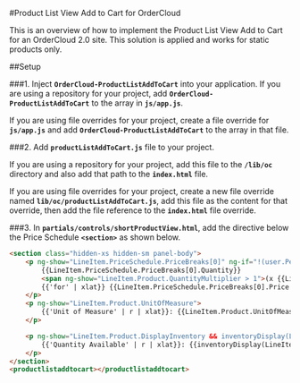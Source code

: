#Product List View Add to Cart for OrderCloud

This is an overview of how to implement the Product List View Add to Cart for an OrderCloud 2.0 site. 
This solution is applied and works for static products only. 

##Setup

###1. Inject **`OrderCloud-ProductListAddToCart`** into your application.
If you are using a repository for your project, add **`OrderCloud-ProductListAddToCart`** to the array in **`js/app.js`**.

If you are using file overrides for your project, create a file override for **`js/app.js`** and add **`OrderCloud-ProductListAddToCart`** to the array in that file.
    
###2. Add **`productListAddToCart.js`** file to your project.

If you are using a repository for your project, add this file to the **`/lib/oc`** directory and also add that path to the **`index.html`** file.

If you are using file overrides for your project, create a new file override named **`lib/oc/productListAddToCart.js`**, 
add this file as the content for that override, then add the file reference to the **`index.html`** file override.


###3. In **`partials/controls/shortProductView.html`**, add the directive below the Price Schedule **`<section>`** as shown below. 

```html
<section class="hidden-xs hidden-sm panel-body">
    <p ng-show="LineItem.PriceSchedule.PriceBreaks[0]" ng-if="!(user.Permissions.contains('HidePricing'))">
        {{LineItem.PriceSchedule.PriceBreaks[0].Quantity}}
        <span ng-show="LineItem.Product.QuantityMultiplier > 1">(x {{LineItem.Product.QuantityMultiplier}})</span>
        {{'for' | xlat}} {{LineItem.PriceSchedule.PriceBreaks[0].Price | culturecurrency}}
    </p>
    <p ng-show="LineItem.Product.UnitOfMeasure">
        {{'Unit of Measure' | r | xlat}}: {{LineItem.Product.UnitOfMeasure}}
    </p>

    <p ng-show="LineItem.Product.DisplayInventory && inventoryDisplay(LineItem.Product, LineItem.Variant) != undefined">
        {{'Quantity Available' | r | xlat}}: {{inventoryDisplay(LineItem.Product, LineItem.Variant) }}
    </p>
</section>
<productlistaddtocart></productlistaddtocart>
```
